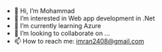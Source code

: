 - 👋 Hi, I’m Mohammad
- 👀 I’m interested in Web app development in .Net
- 🌱 I’m currently learning Azure
- 💞️ I’m looking to collaborate on ...
- 📫 How to reach me: imran2408@gmail.com

<!---
mimran1/mimran1 is a ✨ special ✨ repository because its `README.md` (this file) appears on your GitHub profile.
You can click the Preview link to take a look at your changes.
--->
